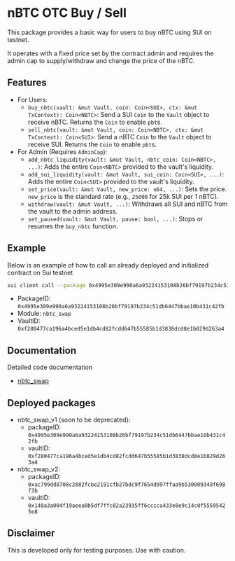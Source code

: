 # nBTC OTC Buy / Sell

This package provides a basic way for users to buy nBTC using SUI on testnet.

It operates with a fixed price set by the contract admin and requires the admin cap to supply/withdraw and change the price of the nBTC.

## Features

- For Users:
    - `buy_nbtc(vault: &mut Vault, coin: Coin<SUI>, ctx: &mut TxContext): Coin<NBTC>`: Send a SUI `Coin` to the `Vault` object to receive nBTC. Returns the `Coin` to enable `pbt`s.
    - `sell_nbtc(vault: &mut Vault, coin: Coin<NBTC>, ctx: &mut TxContext): Coin<SUI>`: Send a nBTC `Coin` to the `Vault` object to receive SUI. Returns the `Coin` to enable `pbt`s.
- For Admin (Requires `AdminCap`):
    - `add_nbtc_liquidity(vault: &mut Vault, nbtc_coin: Coin<NBTC>, ...)`: Adds the entire `Coin<NBTC>` provided to the vault's liquidity.
    - `add_sui_liquidity(vault: &mut Vault, sui_coin: Coin<SUI>, ...)`: Adds the entire `Coin<SUI>` provided to the vault's liquidity.
    - `set_price(vault: &mut Vault, new_price: u64, ...)`: Sets the price. `new_price` is the standard rate (e.g., `25000` for 25k SUI per 1 nBTC).
    - `withdraw(vault: &mut Vault, ...)`: Withdraws all SUI and nBTC from the vault to the admin address.
    - `set_paused(vault: &mut Vault, pause: bool, ...)`: Stops or resumes the `buy_nbtc` function.

## Example

Below is an example of how to call an already deployed and initialized contract on Sui testnet

```bash
sui client call --package 0x4995e309e990a6a93224153108b26bf79197b234c51db6447bbae10b431c42fb --module nbtc_swap --function buy_nbtc --args 0xf280477ca196a4bced5e1db4cd82fcdd647b55585b1d3838dcd8e1b829d263a4 0x4931a2cae0091c86776c571e1193025c19930aca30a4dc5f802011605eb34039 --gas-budget 100000000
```

- PackageID: `0x4995e309e990a6a93224153108b26bf79197b234c51db6447bbae10b431c42fb`
- Module: `nbtc_swap`
- VaultID: `0xf280477ca196a4bced5e1db4cd82fcdd647b55585b1d3838dcd8e1b829d263a4`

## Documentation

Detailed code documentation

- [nbtc_swap](docs/nbtc_swap.md)

## Deployed packages

- nbtc_swap_v1 (soon to be deprecated):
    - packageID: `0x4995e309e990a6a93224153108b26bf79197b234c51db6447bbae10b431c42fb`
    - vaultID: `0xf280477ca196a4bced5e1db4cd82fcdd647b55585b1d3838dcd8e1b829d263a4`
- nbtc_swap_v2:
    - packageID: `0xac799dd8708c2882fcbe2191cfb27bdc9f7654d997ffaa9b530009349f698f3b`
    - vaultID: `0x148a3a004f19aeea0b5df7ffc82a23935ff6cccca433e8e9c14c0f55595425e8`

## Disclaimer

This is developed only for testing purposes. Use with caution.

